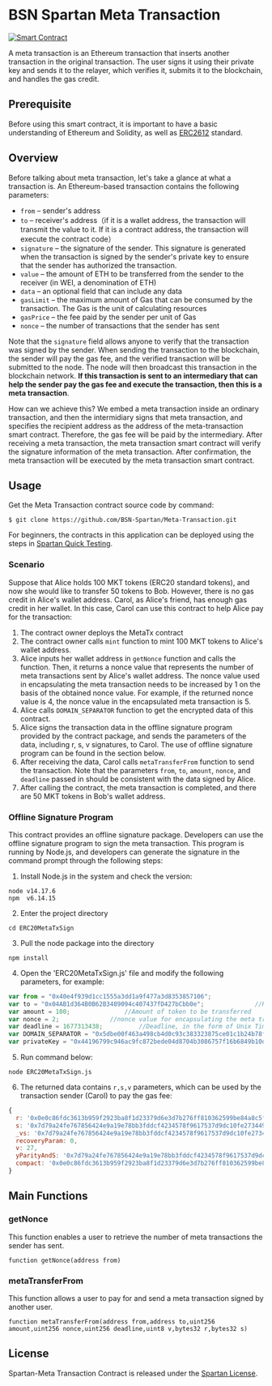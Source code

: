 # BSN Spartan Meta Transaction

[![Smart Contract](https://badgen.net/badge/smart-contract/Solidity/orange)](https://soliditylang.org/)

A meta transaction is an Ethereum transaction that inserts another transaction in the original transaction. The user signs it using their private key and sends it to the relayer, which verifies it, submits it to the blockchain, and handles the gas credit.

## Prerequisite

Before using this smart contract, it is important to have a basic understanding of Ethereum and Solidity, as well as [ERC2612](https://eips.ethereum.org/EIPS/eip-2612) standard.


## Overview

Before talking about meta transaction, let's take a glance at what a transaction is. An Ethereum-based transaction contains the following parameters:

- `from` – sender's address
- `to` – receiver's address（if it is a wallet address, the transaction will transmit the value to it. If it is a contract address, the transaction will execute the contract code）
- `signature` – the signature of the sender. This signature is generated when the transaction is signed by the sender's private key to ensure that the sender has authorized the transaction.
- `value` – the amount of ETH to be transferred from the sender to the receiver (in WEI, a denomination of ETH) 
- `data` – an optional field that can include any data
- `gasLimit` – the maximum amount of Gas that can be consumed by the transaction. The Gas is the unit of calculating resources
- `gasPrice` – the fee paid by the sender per unit of Gas
- `nonce` – the number of transactions that the sender has sent

Note that the `signature` field allows anyone to verify that the transaction was signed by the sender. When sending the transaction to the blockchain, the sender will pay the gas fee, and the verified transaction will be submitted to the node. The node will then  broadcast this transaction in the blockchain network. **If this transaction is sent to an intermediary that can help the sender pay the gas fee and execute the transaction, then this is a meta transaction**.

How can we achieve this? We embed a meta transaction inside an ordinary transaction, and then the intermidiary signs that meta transaction, and specifies the recipient address as the address of the meta-transaction smart contract. Therefore, the gas fee will be paid by the intermediary. After receiving a meta transaction, the meta transaction smart contract will verify the signature information of the meta transaction. After confirmation, the meta transaction will be executed by the meta transaction smart contract.

## Usage

Get the Meta Transaction contract source code by command:

```
$ git clone https://github.com/BSN-Spartan/Meta-Transaction.git
```

For beginners, the contracts in this application can be deployed using the steps in [Spartan Quick Testing](https://www.spartan.bsn.foundation/main/quick-testing#step1).

### Scenario

Suppose that Alice holds 100 MKT tokens (ERC20 standard tokens), and now she would like to transfer 50 tokens to Bob. However, there is no gas credit in Alice's wallet address. Carol, as Alice's friend, has enough gas credit in her wallet. In this case, Carol can use this contract to help Alice pay for the transaction:

1. The contract owner deploys the MetaTx contract
2. The contract owner calls `mint` function to mint 100 MKT tokens to Alice's wallet address. 
3. Alice inputs her wallet address in `getNonce` function and calls the function. Then, it returns a nonce value that represents the number of meta transactions sent by Alice's wallet address. The nonce value used in encapsulating the meta transaction needs to be increased by 1 on the basis of the obtained nonce value. For example, if the returned nonce value is 4, the nonce value in the encapsulated meta transaction is 5.
4. Alice calls `DOMAIN_SEPARATOR` function to get the encrypted data of this contract.
5. Alice signs the transaction data in the offline signature program provided by the contract package, and sends the parameters of the data, including r, s, v signatures, to Carol. The use of offline signature program can be found in the section below.
6. After receiving the data, Carol calls `metaTransferFrom` function to send the transaction. Note that the parameters `from`, `to`, `amount`, `nonce`, and `deadline` passed in should be consistent with the data signed by Alice.
7. After calling the contract, the meta transaction is completed, and there are 50 MKT tokens in Bob's wallet address.

### Offline Signature Program

This contract provides an offline signature package. Developers can use the offline signature program to sign the meta transaction. This program is running by Node.js, and developers can generate the signature in the command prompt through the following steps:


1. Install Node.js in the system and check the version:

```
node v14.17.6
npm  v6.14.15
```

2. Enter the project directory

```
cd ERC20MetaTxSign
```

3. Pull the node package into the directory

```
npm install
```

4. Open the 'ERC20MetaTxSign.js' file and modify the following parameters, for example:

```javascript
var from = "0x40e4f939d1cc1555a3dd1a9f477a3d8353857106";				//Sender's address（Alice's wallet address）
var to = "0x04AB1d364B0B62B3489094c407437fD427bCbb0e";				//Receiver's address（Bob's wallet address）
var amount = 100;				//Amount of token to be transferred
var nonce = 2;				//nonce value for encapsulating the meta transaction （one more than the nonce value returned by getNonce function）
var deadline = 1677313438;			//Deadline, in the form of Unix Timestamp. The time should be later than the current time. 
var DOMAIN_SEPARATOR = "0x5dbe00f463a498cb4d0c93c383323875ce01c1b24b78fca345a6a3a28baf179e";	//encrypted data of this contract, generated by DOMAIN_SEPARATOR function
var privateKey = "0x44196799c946ac9fc872bede04d8704b3086757f16b6849b10d5d73d97d8d6f4"; 		//Sender's private key（Alice's private key）
```

5. Run command below:

```
node ERC20MetaTxSign.js
```

6. The returned data contains `r,s,v` parameters, which can be used by the transaction sender (Carol) to pay the gas fee:

```javascript
{
  r: '0x0e0c86fdc3613b959f2923ba8f1d23379d6e3d7b276ff810362599be84a8c5f9',
  s: '0x7d79a24fe767856424e9a19e78bb3fddcf4234578f9617537d9dc10fe2734499',
  _vs: '0x7d79a24fe767856424e9a19e78bb3fddcf4234578f9617537d9dc10fe2734499',
  recoveryParam: 0,
  v: 27,
  yParityAndS: '0x7d79a24fe767856424e9a19e78bb3fddcf4234578f9617537d9dc10fe2734499',
  compact: '0x0e0c86fdc3613b959f2923ba8f1d23379d6e3d7b276ff810362599be84a8c5f97d79a24fe767856424e9a19e78bb3fddcf4234578f9617537d9dc10fe2734499'
}
```

## Main Functions

### getNonce

This function enables a user to retrieve the number of meta transactions the sender has sent.

```
function getNonce(address from)
```

### metaTransferFrom

This function allows a user to pay for and send a meta transaction signed by another user. 

```
function metaTransferFrom(address from,address to,uint256 amount,uint256 nonce,uint256 deadline,uint8 v,bytes32 r,bytes32 s)
```

## License

Spartan-Meta Transaction Contract is released under the [Spartan License](https://github.com/BSN-Spartan/Beginner-Level-Contracts/blob/main/Spartan%20License.md).
